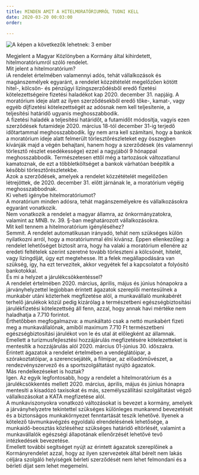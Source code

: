 ```yaml
---
title: MINDEN AMIT A HITELMORATÓRIUMRÓL TUDNI KELL
date: 2020-03-20 00:03:00
order: 

---
```

![A képen a következők lehetnek: 3 ember](https://scontent-vie1-1.xx.fbcdn.net/v/t1.0-9/89865688_906244496475056_360178749171302400_n.jpg?_nc_cat=102&_nc_sid=8024bb&_nc_ohc=AoWbj6-1OyoAX9HVJg6&_nc_ht=scontent-vie1-1.xx&oh=b919b69028d61094afab839bc80397f5&oe=5ECDAC68)

Megjelent a Magyar Közlönyben a Kormány által kihirdetett, hitelmoratóriumról szóló rendelet.  
Mit jelent a hitelmoratórium?  
ℹ️A rendelet értelmében valamennyi adós, tehát vállalkozások és magánszemélyek egyaránt, a rendelet közzétételét megelőzően kötött hitel-, kölcsön- és pénzügyi lízingszerződésből eredő fizetési kötelezettségeire fizetési haladékot kap 2020. december 31. napjáig. A moratórium ideje alatt az ilyen szerződésekből eredő tőke-, kamat-, vagy egyéb díjfizetési kötelezettségét az adósnak nem kell teljesítenie, a teljesítési határidő ugyanis meghosszabbodik.  
A fizetési haladék a teljesítési határidőt, a futamidőt módosítja, vagyis ezen szerződések futamideje 2020. március 18-tól december 31-ig terjedő időtartammal meghosszabbodik. Így nem arra kell számítani, hogy a bankok a moratórium ideje alatt felmerült törlesztőrészleteket egy összegben kívánják majd a végén behajtani, hanem hogy a szerződések (és valamennyi törlesztő részlet esedékessége) ezzel a nagyjából 9 hónappal meghosszabbodik. Természetesen ettől még a tartozások változatlanul kamatoznak, de ezt a többletköltséget a bankok várhatóan beépítik a későbbi törlesztőrészletekbe.  
Azok a szerződések, amelyek a rendelet közzétételét megelőzően létrejöttek, de 2020. december 31. előtt járnának le, a moratórium végéig meghosszabbodnak.  
Ki veheti igénybe hitelmoratóriumot?  
A moratórium minden adósra, tehát magánszemélyekre és vállalkozásokra egyaránt vonatkozik.  
Nem vonatkozik a rendelet a magyar államra, az önkormányzatokra, valamint az MNB. tv. 39. §-ban meghatározott vállalkozásokra.  
Mit kell tennem a hitelmoratórium igényléséhez?  
Semmit. A rendelet automatikusan irányadó, tehát nem szükséges külön nyilatkozni arról, hogy a moratóriummal élni kívánsz. Éppen ellenkezőleg: a rendelet lehetőséget biztosít arra, hogy ha valaki a moratórium ellenére az eredeti feltételek szerint szeretné tovább törleszteni a kölcsönét, hitelét, vagy lízingdíját, úgy ezt megtehesse. Itt a felek megállapodására van szükség, így, ha ezt tervezitek, akkor vegyétek fel a kapcsolatot a folyósító bankotokkal.  
És mi a helyzet a járulékcsökkentéssel?  
A rendelet értelmében 2020. március, április, május és június hónapokra a járványhelyzettel legjobban érintett ágazatok szereplői mentesülnek a munkabér utáni közterhek megfizetése alól, a munkavállaló munkabérét terhelő járulékok közül pedig kizárólag a természetbeni egészségbiztosítási járulékfizetési kötelezettség áll fenn, azzal, hogy annak havi mértéke nem haladhatja a 7.710 forintot.  
Érthetőbben megfogalmazva: a munkáltató csak a nettó munkabért fizeti meg a munkavállalónak, amiből maximum 7.710 Ft természetbeni egészségbiztosítási járulékot von le és utal át előlegként az államnak.  
Emellett a turizmusfejlesztési hozzájárulás megfizetésére kötelezetteket is mentesítik a hozzájárulás alól 2020. március 01-június 30. időszakra.  
Érintett ágazatok a rendelet értelmében a vendéglátóipar, a szórakoztatóipar, a szerencsejáték, a filmipar, az előadóművészet, a rendezvényszervező és a sportszolgáltatást nyújtó ágazatok.  
Más rendelkezéseket is hoztak?  
Igen. Az egyik legfontosabb, hogy a rendelet a hitelmoratórium és a járulékcsökkentés mellett 2020. március, április, május és június hónapra mentesíti a kisadózó taxisokat és más, személyszállítási szolgáltatást végző vállalkozásokat a KATA megfizetése alól.  
A munkaviszonyokra vonatkozó változásokat is bevezet a kormány, amelyek a járványhelyzetre tekintettel szükséges különleges munkarend bevezetését és a biztonságos munkakörnyezet fenntartását teszik lehetővé. Ilyenek a kötelező távmunkavégzés egyoldalú elrendelésének lehetősége, a munkaidő-beosztás közléséhez szükséges határidő eltörlését, valamint a munkavállalók egészségi állapotának ellenőrzését lehetővé tevő intézkedések bevezetése.  
Emellett további segítséget nyújt az érintett ágazatok szereplőinek a Kormányrendelet azzal, hogy az ilyen szervezetek által bérelt nem lakás céljára szolgáló helyiségek bérleti szerződését nem lehet felmondani és a bérleti díjat sem lehet megemelni.